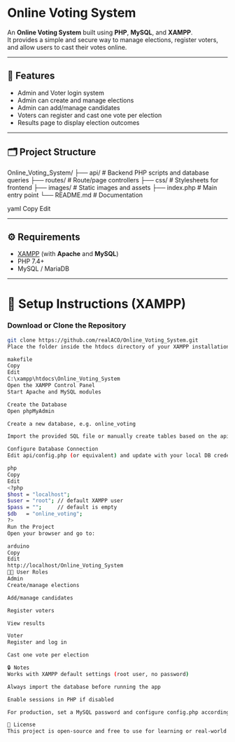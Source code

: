 # Online Voting System

An **Online Voting System** built using **PHP**, **MySQL**, and **XAMPP**.  
It provides a simple and secure way to manage elections, register voters, and allow users to cast their votes online.

---

## 🚀 Features

- Admin and Voter login system  
- Admin can create and manage elections  
- Admin can add/manage candidates  
- Voters can register and cast one vote per election  
- Results page to display election outcomes  

---

## 🗂️ Project Structure

Online_Voting_System/
├── api/ # Backend PHP scripts and database queries
├── routes/ # Route/page controllers
├── css/ # Stylesheets for frontend
├── images/ # Static images and assets
├── index.php # Main entry point
└── README.md # Documentation

yaml
Copy
Edit

---

## ⚙️ Requirements

- [XAMPP](https://www.apachefriends.org/) (with **Apache** and **MySQL**)  
- PHP 7.4+  
- MySQL / MariaDB  

---

# 🔧 Setup Instructions (XAMPP)

### Download or Clone the Repository
```bash
git clone https://github.com/realACO/Online_Voting_System.git
Place the folder inside the htdocs directory of your XAMPP installation. Example:

makefile
Copy
Edit
C:\xampp\htdocs\Online_Voting_System
Open the XAMPP Control Panel
Start Apache and MySQL modules

Create the Database
Open phpMyAdmin

Create a new database, e.g. online_voting

Import the provided SQL file or manually create tables based on the api scripts

Configure Database Connection
Edit api/config.php (or equivalent) and update with your local DB credentials:

php
Copy
Edit
<?php
$host = "localhost";
$user = "root"; // default XAMPP user
$pass = "";     // default is empty
$db   = "online_voting";
?>
Run the Project
Open your browser and go to:

arduino
Copy
Edit
http://localhost/Online_Voting_System
👩‍💼 User Roles
Admin
Create/manage elections

Add/manage candidates

Register voters

View results

Voter
Register and log in

Cast one vote per election

🔒 Notes
Works with XAMPP default settings (root user, no password)

Always import the database before running the app

Enable sessions in PHP if disabled

For production, set a MySQL password and configure config.php accordingly

📄 License
This project is open-source and free to use for learning or real-world applications.

